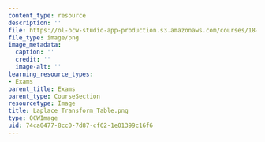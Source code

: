 ```yaml
---
content_type: resource
description: ''
file: https://ol-ocw-studio-app-production.s3.amazonaws.com/courses/18-085-computational-science-and-engineering-i-summer-2020/74ca04778cc07d87cf621e01399c16f6_Laplace_Transform_Table.png
file_type: image/png
image_metadata:
  caption: ''
  credit: ''
  image-alt: ''
learning_resource_types:
- Exams
parent_title: Exams
parent_type: CourseSection
resourcetype: Image
title: Laplace_Transform_Table.png
type: OCWImage
uid: 74ca0477-8cc0-7d87-cf62-1e01399c16f6
---
```

